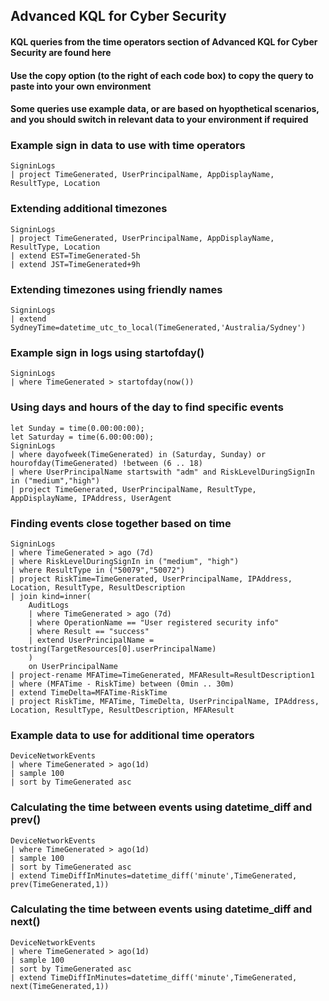 ## Advanced KQL for Cyber Security 

#### KQL queries from the time operators section of Advanced KQL for Cyber Security are found here

#### Use the copy option (to the right of each code box) to copy the query to paste into your own environment

#### Some queries use example data, or are based on hyopthetical scenarios, and you should switch in relevant data to your environment if required

### Example sign in data to use with time operators
```KQL
SigninLogs
| project TimeGenerated, UserPrincipalName, AppDisplayName, ResultType, Location
```

### Extending additional timezones
```KQL
SigninLogs
| project TimeGenerated, UserPrincipalName, AppDisplayName, ResultType, Location
| extend EST=TimeGenerated-5h
| extend JST=TimeGenerated+9h
```

### Extending timezones using friendly names
```KQL
SigninLogs
| extend SydneyTime=datetime_utc_to_local(TimeGenerated,'Australia/Sydney')
```

### Example sign in logs using startofday()
```KQL
SigninLogs
| where TimeGenerated > startofday(now())
```

### Using days and hours of the day to find specific events
```KQL
let Sunday = time(0.00:00:00);
let Saturday = time(6.00:00:00);
SigninLogs
| where dayofweek(TimeGenerated) in (Saturday, Sunday) or hourofday(TimeGenerated) !between (6 .. 18)
| where UserPrincipalName startswith "adm" and RiskLevelDuringSignIn in ("medium","high")
| project TimeGenerated, UserPrincipalName, ResultType, AppDisplayName, IPAddress, UserAgent
```

### Finding events close together based on time
```KQL
SigninLogs
| where TimeGenerated > ago (7d)
| where RiskLevelDuringSignIn in ("medium", "high")
| where ResultType in ("50079","50072")
| project RiskTime=TimeGenerated, UserPrincipalName, IPAddress, Location, ResultType, ResultDescription
| join kind=inner(
    AuditLogs
    | where TimeGenerated > ago (7d)
    | where OperationName == "User registered security info"
    | where Result == "success"
    | extend UserPrincipalName = tostring(TargetResources[0].userPrincipalName)
    )
    on UserPrincipalName
| project-rename MFATime=TimeGenerated, MFAResult=ResultDescription1
| where (MFATime - RiskTime) between (0min .. 30m)
| extend TimeDelta=MFATime-RiskTime
| project RiskTime, MFATime, TimeDelta, UserPrincipalName, IPAddress, Location, ResultType, ResultDescription, MFAResult
```

### Example data to use for additional time operators
```KQL
DeviceNetworkEvents
| where TimeGenerated > ago(1d)
| sample 100
| sort by TimeGenerated asc  
```

### Calculating the time between events using datetime_diff and prev()
```KQL
DeviceNetworkEvents
| where TimeGenerated > ago(1d)
| sample 100
| sort by TimeGenerated asc  
| extend TimeDiffInMinutes=datetime_diff('minute',TimeGenerated, prev(TimeGenerated,1))
```

### Calculating the time between events using datetime_diff and next()
```KQL
DeviceNetworkEvents
| where TimeGenerated > ago(1d)
| sample 100
| sort by TimeGenerated asc  
| extend TimeDiffInMinutes=datetime_diff('minute',TimeGenerated, next(TimeGenerated,1))
```
